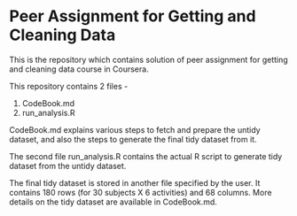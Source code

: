 Peer Assignment for Getting and Cleaning Data
===================

This is the repository which contains solution of peer assignment for getting and cleaning data course in Coursera.

This repository contains 2 files -
1. CodeBook.md
2. run_analysis.R

CodeBook.md explains various steps to fetch and prepare the untidy dataset, and also the steps to generate the final tidy dataset from it.

The second file run_analysis.R contains the actual R script to generate tidy dataset from the untidy dataset.

The final tidy dataset is stored in another file specified by the user. It contains 180 rows (for 30 subjects X 6 activities) and 68 columns. More details on the tidy dataset are available in CodeBook.md.
